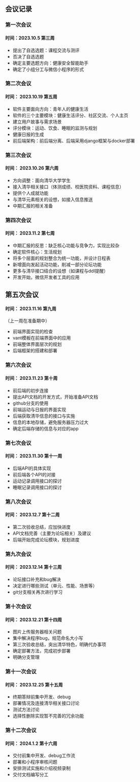 ## 会议记录
### 第一次会议
#### 时间：2023.10.5 第三周
* 提出了自选选题：课程交流与测评
* 否决了自选选题
* 确定主要选题方向：健康安全智能助手
* 确定了小组分工与微信小程序的形式
### 第二次会议
#### 时间： 2023.10.19 第五周
* 软件主要面向方向：青年人的健康生活
* 软件的三个主要模块：健康生活评分、社区交流、个人主页
* 建立用户故事与需求场景
* 评分模块：运动、饮食、睡眠的监测与规划
* 健康日报的生成
* 前后端架构：前后端分离、后端采用django框架与docker部署
### 第三次会议
#### 时间： 2023.10.26 第六周
* 方向调整：面向清华大学学生
* 接入清华相关接口（体测成绩、校医院资料、课程信息）
* 提供个人成就功能
* 与清华元素相关的设想，如接入信息推送
* 中期汇报的相关准备
### 第四次会议
#### 时间： 2023.11.2 第七周
* 中期汇报的反思：缺乏核心功能与竞争力，实现比较杂
* 确定软件核心：生活规划
* 将多个层面的规划整合为统一功能，并设计日程表
* 新增面向发起活动功能，削减一部分论坛功能
* 更多与清华接口结合的设想（如课程与ddl提醒）
* 开发开始，微信开发者工具的应用
## 第五次会议
#### 时间： 2023.11.16 第九周
（上一周在准备期中）
* 前端界面实现的检查
* vant模板在前端界面中的应用
* 前端整体界面层次的规划
* 后端框架的搭建和部署
### 第六次会议
#### 时间： 2023.11.23 第十周
* 前后端的初步连接
* 提出API文档的开发方式，开始准备API文档
* github分支的使用
* 前端运动与日报的界面实现
* 后端获取清华信息的接口与实施
* 信息的本地存储，避免服务器压力过大
* 确定后端存储的信息与对应的app
### 第七次会议
#### 时间： 2023.11.30 第十一周
* 后端API的具体实现
* 前后端各个API的对接
* 运动记录调用接口的探讨
* 睡眠记录调用接口的探讨
### 第八次会议
#### 时间： 2023.12.7 第十二周
* 第二次验收总结，应加快进度
* API文档完善（主要为论坛相关）及建议
* 后端开始完成论坛模块，规划进度
### 第九次会议
#### 时间： 2023.12.14 第十三周
* 论坛接口补充和bug解决
* 决定进行哪些测试（单元、性能、场景等）
* git分支相关再次进行学习
### 第十次会议
#### 时间： 2023.12.21 第十四周
* 图片上传服务器相关问题
* 集中解决程序bug，规范命名大小写
* 第三次验收总结，突出清华特色，明确代办事项
* 确定部署方法，完成初步部署
* 明确分支管理
### 第十一次会议
#### 时间： 2023.12.25 第十五周
* 终期答辩前集中开发、debug
* 部署情况及连接清华相关接口讨论
* 测试方法讨论
* 选择性删除实现暂不完善的冗余功能
### 第十二次会议
#### 时间： 2024.1.2 第十六周
* 交付前集中开发、debug工作流
* 部署和小程序审核问题
* 安排测试实施和介绍视频录制
* 交付文档编写分工